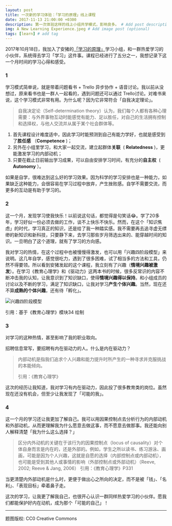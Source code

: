 ```yaml
---
layout: post
title: 一次新的学习体验：「学习的原理」线上课程
date: 2017-11-13 21:00:00 +0300
description: 第一次体验这样的线上小组共学模式，影响良多。 # Add post description (optional)
img: A New Learning Experience.jpeg # Add image post (optional)
tags: [learn] # add tag
---
```


2017年10月18日，我加入了安猪的[「学习的原理」](http://mp.weixin.qq.com/s/_3nmTadxwko6E7e4XyPQdg)学习小组，和一群热爱学习的小伙伴，系统得去学习「学习」这件事。课程已经进行了五分之一，我想记录下这一个月时间的学习心得和感受。

### 1

学习模式简单说，就是带着问题看书 + Trello 异步协作 + 语音讨论。我以前从没想过，原来看书也是一群人一起看的，遇到问题还可以通过 Trello讨论。对难书来说，这个学习模式非常有用。为什么呢？因为它非常符合「自我决定理论」。

> 自我决定论（Self-determination theory）认为，我们每个人都有各种心理需要：与外界事物互动时能感觉有能力、足以胜任，对自己的生活拥有控制和选择权，与他人交流并从属于某个社会群体等。

1. 首先课程设计难度适中，因此学习时能预测到自己有能力学好，也就是感受到了**胜任感** （**Competence** )；
2. 另外在小组里学习，和大家一起交流，建立起群体**关联**  ( **Relatedness** )，更能激发学习的内部动机；
3. 只要在截止日前输出学习成果，可以自由安排学习时间，有充分的**自主权**  ( **Autonomy** ）。

如果是自学，很难达到这么好的学习效果。因为科学的学习安排也是一种能力，如果缺乏这种能力，会很容易在学习过程中放弃，产生挫败感。自学不需要交流，而更多的互动是有助于学习的。

### 2

这一个月，发现学习使我快乐！以前说这句话，都觉得是句笑话:joy:。学了20多年，学习好似一份必须去做的工作，谈不上快乐不快乐。然而，在这个「知识焦虑」的时代，学习真正的知识，还是给了我一种踏实感。我不需要再去追寻虚无缥缈的新知识和新科技，只要静下来，去学习那些岁月筛选出来的、能穿越时间的知识。一旦明白了这个道理，就有了学习的方向感。


我对学习的热情，在这个过程中也被慢慢得激发，也可以用「兴趣四阶段模型」来说明。这几年自学，感觉很吃力，遇到了很多困难，试了相当多的方法和工具，仍然不得要领。所以看到安猪发起的这个课程，我立刻有了兴趣（**情境兴趣被激发**）。在学习《教育心理学》和《驱动力》这两本书的时候，很多反常识的内容不断冲击我的认知，让我意识到了知识缺口，使得**情境兴趣得以保持**。和小组成员的讨论以及不断的学习，满足了知识缺口，让我对学习**产生个体兴趣**。当然，现在还不算**成熟的个体兴趣**，还有待「孵化」。

![兴趣四阶段模型](http://oysqcklir.bkt.clouddn.com/markdown-img-paste-20171113203351367.png)

引用：基于《教育心理学》模块34 绘制

### 3

对学习的这种热情，甚至影响了我的职业取向。

招聘信息常写，要招聘有内在驱动力的人。什么是内在驱动力？

> 内部动机是指我们追求个人兴趣和能力提升时所产生的一种寻求并克服挑战的本能倾向。
>
> 引用：《教育心理学》

这次的经历让我知道，我对学习有内在驱动力，因此投了很多教育类的岗位。虽然现在还没有机会，但至少让我发现了「可能的我」。

### 4

这一个月的学习还让我更加了解自己。我可以用因果控制点去分析行为的内部动机和外部动机，从而更理解我为什么愿意去做这事，而不愿意去做那事。我还能向别人解释清楚「我为什么这么选择？」

> 区分内外动机的关键在于该行为的因果控制点（locus of causality）对个体自身而言是内在的，还是外部的。例如，学生之所以读书、练习游泳、画画，可能是因为个人兴趣，这就是自愿的选择（内部控制点或内部动机），也可能是受到其他人或事情的影响（外部控制点或外部动机）（Reeve, 2002; Reeve & Jang, 2006）
> 引用：《教育心理学》P331

当更清楚内外部动机是什么时，更便于做出心之所向的决定，而不是被「钱」、「名利」、「表现目标」牵着鼻子走。

这次的学习，让我更了解我自己，也很开心认识一群同样热爱学习的小伙伴。愿我们都能保护好内在动机，成为那个「可能的自己」！


------------
题图版权: CC0 Creative Commons
